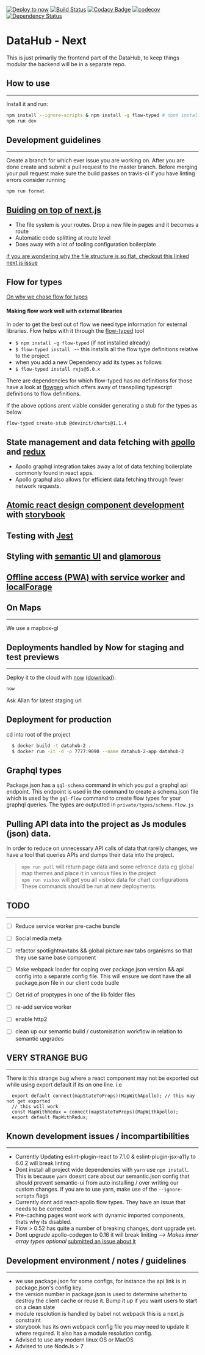 [![Deploy to now](https://deploy.now.sh/static/button.svg)](https://deploy.now.sh/?repo=https://github.com/devinit/datahub)
[![Build Status](https://travis-ci.org/devinit/datahub.svg?branch=master)](https://travis-ci.org/devinit/datahub)
[![Codacy Badge](https://api.codacy.com/project/badge/Grade/73e243adf7f946208ae9bc8f892ed618)](https://www.codacy.com/app/epicallan/datahub?utm_source=github.com&amp;utm_medium=referral&amp;utm_content=devinit/datahub&amp;utm_campaign=Badge_Grade)
[![codecov](https://codecov.io/gh/devinit/datahub/branch/master/graph/badge.svg)](https://codecov.io/gh/devinit/datahub)
[![Dependency Status](https://gemnasium.com/badges/github.com/devinit/datahub.svg)](https://gemnasium.com/github.com/devinit/datahub)


# DataHub - Next

This is just primarily the frontend part of the DataHub, to keep things modular the backend will be in a separate repo.

## How to use

--------

Install it and run:

```bash
npm install --ignore-scripts & npm install -g flow-typed # dont install with yarn see  Known development issues below
npm run dev
```

## Development guidelines

-----------

Create a branch for which ever issue you are working on. After you are done create and submit a pull request to the master branch.
Before merging your pull request make sure the build passes on travis-ci
if you have linting errors consider running

```
npm run format
```

## [Buiding on top of next.js](https://github.com/zeit/next.js)


- The file system is your routes. Drop a new file in pages and it becomes a route
- Automatic code splitting at route level
- Does away with a lot of tooling configuration boilerplate

[if you are wondering why the file structure is so flat, checkout this linked next.js issue](https://github.com/zeit/next.js/issues/91)

## Flow for types

[On why we chose flow for types](https://djcordhose.github.io/flow-vs-typescript/2016_hhjs.html)

 #### Making flow work well with external libraries
In oder to get the best out of flow we need type information for external libraries.
Flow helps with it through the [flow-typed](https://github.com/flowtype/flow-typed) tool
  >
  - ```$ npm install -g flow-typed``` (if not installed already)
  - ```$ flow-typed install ``` -- this installs all the flow type definitions relative to the project
  - when you add a new Dependency add its types as follows
  -  ```$ flow-typed install rxjs@5.0.x ```

There are dependencies for which flow-typed has no definitions for those have a look at [flowgen](https://github.com/joarwilk/flowgen) which offers away of transpiling typescript definitions to flow definitions.

If the above options arent viable consider generating a stub for the types as below
```
flow-typed create-stub @devinit/charts@1.1.4
```



## State management and data fetching with [apollo](https://github.com/apollographql/apollo-client) and [redux](https://github.com/reactjs/redux)
- Apollo graphql integration takes away a lot of data fetching boilerplate commonly found in react apps.
- Apollo graphql also allows for efficient data fetching through fewer network requests.

## [Atomic react design component development](http://bradfrost.com/blog/post/atomic-web-design/) with [storybook](https://storybooks.js.org/)

## Testing with [Jest](https://facebook.github.io/jest/)

## Styling with [semantic UI](https://github.com/Semantic-Org/Semantic-UI-React) and [glamorous](https://github.com/paypal/glamorous)

## [Offline access (PWA) with service worker](https://developers.google.com/web/progressive-web-apps/) and [localForage](https://github.com/localForage/localForage)

## On Maps

--------

We use a mapbox-gl 

## Deployments handled by Now for staging and test previews

--------

Deploy it to the cloud with [now](https://zeit.co/now) ([download](https://zeit.co/download)):

``` bash
now
```
Ask Allan for latest staging url

## Deployment for production
cd into root of the project
``` bash
  $ docker build -t datahub-2 .
  $ docker run -it -d -p 7777:9090 --name datahub-2-app datahub-2
```

## Graphql types

Package.json has a ```qql-schema``` command in which you put a graphql api endpoint. This endpoint is used in the command to create a schema.json file which is used by the ```gql-flow``` command to create flow types for your graphql queries. The types are outputted
in ```private/types/schema.flow.js```

## Pulling API data into the project as Js modules (json) data.

In order to reduce on unnecessary API calls of data that rarelly changes, we have a tool that queries APIs and dumps their data into the project.
> ```npm run pull``` will return page data and some refrence data eg global map themes and place it in various files in the project </br>
> ```npm run visbox``` will get you all visbox data for chart configurations</br>
 These commands should be run at new deployments.


## TODO

---------
- [ ] Reduce service worker pre-cache bundle
- [ ] Social media meta
- [ ] refactor spotlightnavtabs && global picture nav tabs organisms so that they use same base component
- [ ] Make webpack loader for coping over package.json version && api config into a separate config file. This will ensure we dont have the all package.json file in our client code budle
- [ ] Get rid of proptypes in one of the lib folder files
- [ ] re-add service worker
- [ ] enable http2
- [ ] clean up our semantic build / customisation workflow in relation to semantic upgrades



## VERY STRANGE BUG

----------

There is this strange bug where a react component may not be exported out while using export default if its on one line.
i.e
```
  export default connect(mapStateToProps)(MapWithApollo); // this may not get exported
  // this will work
  const MapWithRedux = connect(mapStateToProps)(MapWithApollo);
  export default MapWithRedux;
```


## Known development issues / incompartibilities

----------

- Currently Updating eslint-plugin-react to 7.1.0  &  eslint-plugin-jsx-a11y to 6.0.2 will break linting
- Dont install all project wide dependencies with ```yarn``` use ```npm install```. This is because ```yarn``` doesnt care about our semantic.json config that should prevent semantic-ui from auto installing / over writing our custom changes. If you are to use yarn, make use of the ```--ignore-scripts``` flags
- Currently dont add react-apollo flow types. They have an issue that needs to be corrected
- Pre-caching pages wont work with dynamic imported components, thats why its disabled.
- Flow > 0.52 has quite a number of breaking changes, dont upgrade yet.
- Dont upgrade apollo-codegen to 0.16 it will break liniting --> _Makes inner array types optional_ [submitted an issue about it](https://github.com/apollographql/apollo-codegen/issues/225)

## Development environment / notes / guidelines

--------
- we use package.json for some configs, for instance the api link is in package.json's config key.
- the version number in package.json is used to determine whether to destroy the client cache or reuse it. Bump it up if you want users to start on a clean slate
- module resolution is handled by babel not webpack this is a next.js constraint
- storybook has its own webpack config file you may need to update it where required. It also has a module resolution config.
- Advised to use any modern linux OS or MacOS
- Advised to use NodeJs > 7 

